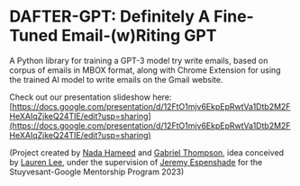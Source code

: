# DAFTER-GPT: Definitely A Fine-Tuned Email-(w)Riting GPT

A Python library for training a GPT-3 model try write emails, based on corpus of emails in MBOX format, along with Chrome Extension for using the trained AI model to write emails on the Gmail website.

Check out our presentation slideshow here: [https://docs.google.com/presentation/d/12FtO1mjv6EkpEpRwtVa1Dtb2M2FHeXAIqZjkeQ24TIE/edit?usp=sharing](https://docs.google.com/presentation/d/12FtO1mjv6EkpEpRwtVa1Dtb2M2FHeXAIqZjkeQ24TIE/edit?usp=sharing)

(Project created by [Nada Hameed](https://github.com/nadahameed) and [Gabriel Thompson](https://github.com/sonofthomp), idea conceived by [Lauren Lee](https://github.com/laurenwylee), under the supervision of [Jeremy Espenshade](https://www.linkedin.com/in/jeremy-espenshade) for the Stuyvesant-Google Mentorship Program 2023)

